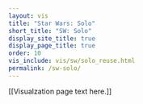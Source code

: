 ```yaml
---
layout: vis
title: "Star Wars: Solo"
short_title: "SW: Solo"
display_site_title: true
display_page_title: true
order: 10
vis_include: vis/sw/solo_reuse.html
permalink: /sw-solo/
---
```


[[Visualzation page text here.]]
